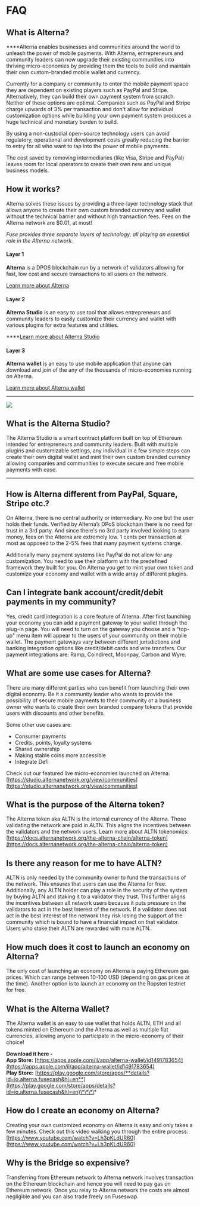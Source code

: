 # FAQ

## What is Alterna?

  
****Alterna enables businesses and communities around the world to unleash the power of mobile payments. With Alterna, entrepreneurs and community leaders can now upgrade their existing communities into thriving micro-economies by providing them the tools to build and maintain their own custom-branded mobile wallet and currency. 

Currently for a company or community to enter the mobile payment space they are dependent on existing players such as PayPal and Stripe. Alternatively, they can build their own payment system from scratch. Neither of these options are optimal. Companies such as PayPal and Stripe charge upwards of 3% per transaction and don't allow for individual customization options while building your own payment system produces a huge technical and monetary burden to build. 

By using a non-custodial open-source technology users can avoid regulatory, operational and development costs greatly reducing the barrier to entry for all who want to tap into the power of mobile payments. 

The cost saved by removing intermediaries \(like Visa, Stripe and PayPal\) leaves room for local operators to create their own new and unique business models.



## How it works? 

Alterna solves these issues by providing a three-layer technology stack that allows anyone to create their own custom branded currency and wallet without the technical barrier and without high transaction fees. Fees on the Alterna network are $0.01, at most!

_Fuse provides three separate layers of technology, all playing an essential role in the Alterna network._ 

#### **Layer 1**

**Alterna** is a DPOS blockchain run by a network of validators allowing for fast, low cost and secure transactions to all users on the network. 

[Learn more about Alterna](https://docs.alternanetwork.org/become-a-validator/how-to-become-a-validator)

#### **Layer 2**

**Alterna Studio** is an easy to use tool that allows entrepreneurs and community leaders to easily customize their currency and wallet with various plugins for extra features and utilities.   
  
****[Learn more about Alterna Studio](https://docs.alternanetwork.org/the-alterna-studio/overview)

#### **Layer 3**

**Alterna wallet** is an easy to use mobile application that anyone can download and join of the any of the thousands of micro-economies running on Alterna. 

[Learn more about Alterna wallet](https://docs.alternanetwork.org/the-mobile-wallet/overview)  
****

![](../.gitbook/assets/stack-faq.jpg)

## **What is the Alterna Studio?**

The Alterna Studio is a smart contract platform built on top of Ethereum intended for entrepreneurs and community leaders. Built with multiple plugins and customizable settings, any individual in a few simple steps can create their own digital wallet and mint their own custom branded currency allowing companies and communities to execute secure and free mobile payments with ease.   
****

## **How is Alterna different from PayPal, Square, Stripe etc.?** 

On Alterna, there is no central authority or intermediary. No one but the user holds their funds. Verified by Alterna’s DPoS blockchain there is no need for trust in a 3rd party. And since there's no 3rd party involved looking to earn money, fees on the Alterna are extremely low. 1 cents per transaction at most as opposed to the 2-5% fees that many payment systems charge. 

Additionally many payment systems like PayPal do not allow for any customization. You need to use their platform with the predefined framework they built for you. On Alterna you get to mint your own token and customize your economy and wallet with a wide array of different plugins. 

## **Can I integrate bank account/credit/debit payments in my community?**

Yes, credit card integration is a core feature of Alterna. After first launching your economy you can add a payment gateway to your wallet through the plug-in page. You will need to turn on the gateway you choose and a "top-up" menu item will appear to the users of your community on their mobile wallet. The payment gateways vary between different jurisdictions and banking integration options like credit/debit cards and wire transfers. Our payment integrations are: Ramp, Coindirect, Moonpay, Carbon and Wyre.

## **What are some use cases for Alterna?** 

There are many different parties who can benefit from launching their own digital economy. Be it a community leader who wants to provide the possibility of secure mobile payments to their community or a business owner who wants to create their own branded company tokens that provide users with discounts and other benefits. 

Some other use cases are:

* Consumer payments
* Credits, points, loyalty systems
* Shared ownership
* Making stable coins more accessible
* Integrate Defi

Check out our featured live micro-economies launched on Alterna: [https://studio.alternanetwork.org/view/communities](https://studio.alternanetwork.org/view/communities)

## **What is the purpose of the Alterna token?** 

The Alterna token aka ALTN is the internal currency of the Alterna.  Those validating the network are paid in ALTN. This aligns the incentives between the validators and the network users. Learn more about ALTN tokenomics: [https://docs.alternanetwork.org/the-alterna-chain/alterna-token](https://docs.alternanetwork.org/the-alterna-chain/alterna-token)

## **Is there any reason for me to have ALTN?** 

ALTN is only needed by the community owner to fund the transactions of the network. This ensures that users can use the Alterna for free. Additionally, any ALTN holder can play a role in the security of the system by buying ALTN and staking it to a validator they trust. This further aligns the incentives between all network users because it puts pressure on the validators to act in the best interest of the network. If a validator does not act in the best interest of the network they risk losing the support of the community which is bound to have a financial impact on that validator. Users who stake their ALTN are rewarded with more ALTN. 

## **How much does it cost to launch an economy on Alterna?**

The only cost of launching an economy on Alterna is paying Ethereum gas prices. Which can range between 10-100 USD \(depending on gas prices at the time\). Another option is to launch an economy on the Ropsten testnet for free. 

## **What is the Alterna Wallet?** 

**T**he Alterna wallet is an easy to use wallet that holds ALTN, ETH and all tokens minted on Ethereum and the Alterna as well as multiple fiat currencies, allowing anyone to participate in the micro-economy of their choice!  
  
**Download it here -   
App Store:** [https://apps.apple.com/il/app/alterna-wallet/id1491783654](https://apps.apple.com/il/app/alterna-wallet/id1491783654)  
**Play Store:** [https://play.google.com/store/apps/**details?id=io.alterna.fusecash&hl=en**](https://play.google.com/store/apps/details?id=io.alterna.fusecash&hl=en)\*\*\*\*

## **How do I create an economy on Alterna?**

Creating your own customized economy on Alterna is easy and only takes a few minutes. Check out this video walking you through the entire process: [https://www.youtube.com/watch?v=Lh3pKLdUR60](https://www.youtube.com/watch?v=Lh3pKLdUR60)

## Why is the Bridge so expensive? 

Transferring from Ethereum network to Alterna network involves transaction on the Ethereum blockchain and hence you will need to pay gas on Ethereum network. Once you relay to Alterna network the costs are almost negligible and you can also trade freely on Fuseswap.

